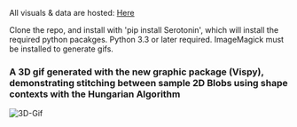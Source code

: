 All visuals & data are hosted: [Here](https://www.dropbox.com/sh/s136nj2b780e22d/AACy854x31kk4U11daFO1Z-0a?dl=0)

Clone the repo, and install with 'pip install Serotonin', which will install the required python pacakges. Python 3.3 or later required. ImageMagick must be installed to generate gifs.

### A 3D gif generated with the new graphic package (Vispy), demonstrating stitching between sample 2D Blobs using shape contexts with the Hungarian Algorithm ###
![3D-Gif](https://www.dropbox.com/s/a471w8z70jwav7n/Test_Example_of_Point_Matching.gif?dl=1)